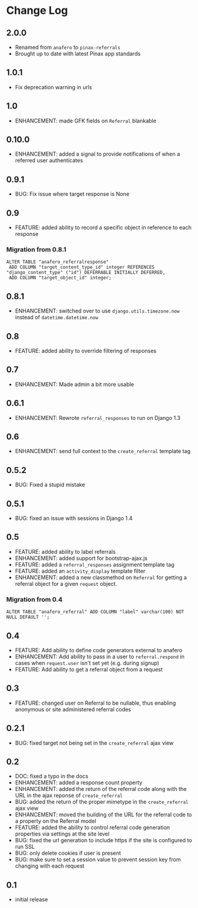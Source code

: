 # Change Log

## 2.0.0

* Renamed from `anafero` to `pinax-referrals`
* Brought up to date with latest Pinax app standards


## 1.0.1

* Fix deprecation warning in urls


## 1.0

* ENHANCEMENT: made GFK fields on `Referral` blankable


## 0.10.0

* ENHANCEMENT: added a signal to provide notifications of when a referred user authenticates


## 0.9.1

* BUG: Fix issue where target response is None


## 0.9

* FEATURE: added ability to record a specific object in reference to each response

### Migration from 0.8.1

    ALTER TABLE "anafero_referralresponse"
     ADD COLUMN "target_content_type_id" integer REFERENCES "django_content_type" ("id") DEFERRABLE INITIALLY DEFERRED,
     ADD COLUMN "target_object_id" integer;


## 0.8.1

* ENHANCEMENT: switched over to use `django.utils.timezone.now` instead of `datetime.datetime.now`


## 0.8

* FEATURE: added ability to override filtering of responses


## 0.7

* ENHANCEMENT: Made admin a bit more usable


## 0.6.1

* ENHANCEMENT: Rewrote ``referral_responses`` to run on Django 1.3


## 0.6

* ENHANCEMENT: send full context to the ``create_referral`` template tag


## 0.5.2

* BUG: Fixed a stupid mistake


## 0.5.1

* BUG: fixed an issue with sessions in Django 1.4


## 0.5

* FEATURE: added ability to label referrals
* ENHANCEMENT: added support for bootstrap-ajax.js
* FEATURE: added a ``referral_responses`` assignment template tag
* FEATURE: added an ``activity_display`` template filter
* ENHANCEMENT: added a new classmethod on ``Referral`` for getting a referral
  object for a given ``request`` object.

### Migration from 0.4

    ALTER TABLE "anafero_referral" ADD COLUMN "label" varchar(100) NOT NULL DEFAULT '';


## 0.4

* FEATURE: Add ability to define code generators external to anafero
* ENHANCEMENT: Add ability to pass in a user to `referral.respond` in
  cases when `request.user` isn't set yet (e.g. during signup)
* FEATURE: Add ability to get a referral object from a request


## 0.3

* FEATURE: changed user on Referral to be nullable, thus enabling anonymous or
  site administered referral codes


## 0.2.1

* BUG: fixed target not being set in the `create_referral` ajax view


## 0.2

* DOC: fixed a typo in the docs
* ENHANCEMENT: added a response count property
* ENHANCEMENT: added the return of the referral code along with the URL in the
  ajax reponse of `create_referral`
* BUG: added the return of the proper mimetype in the `create_referral` ajax
  view
* ENHANCEMENT: moved the building of the URL for the referral code to a
  property on the Referral model
* FEATURE: added the ability to control referral code generation properties via
  settings at the site level
* BUG: fixed the url generation to include https if the site is configured to
  run SSL
* BUG: only delete cookies if user is present
* BUG: make sure to set a session value to prevent session key from changing
  with each request


## 0.1

* initial release
